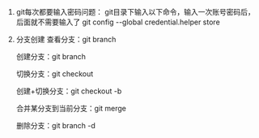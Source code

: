 1. git每次都要输入密码问题：
git目录下输入以下命令，输入一次账号密码后，后面就不需要输入了
git config --global credential.helper store

2. 分支创建
    查看分支：git branch

    创建分支：git branch <name>

    切换分支：git checkout <name>

    创建+切换分支：git checkout -b <name>

    合并某分支到当前分支：git merge <name>

    删除分支：git branch -d <name>
